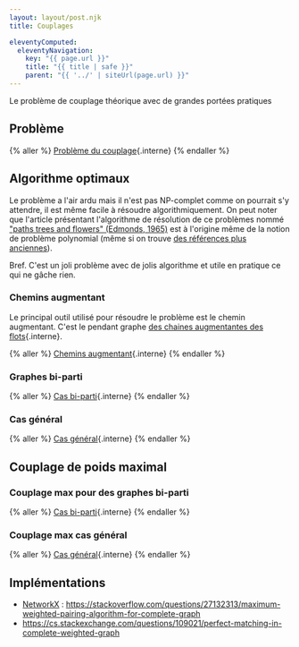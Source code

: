 ```yaml
---
layout: layout/post.njk
title: Couplages

eleventyComputed:
  eleventyNavigation:
    key: "{{ page.url }}"
    title: "{{ title | safe }}"
    parent: "{{ '../' | siteUrl(page.url) }}"
---
```


Le problème de couplage théorique avec de grandes portées pratiques

## Problème

{% aller %}
[Problème du couplage](./problème/){.interne}
{% endaller %}

## Algorithme optimaux

Le problème a l'air ardu mais il n'est pas NP-complet comme on pourrait s'y attendre, il est même facile à résoudre algorithmiquement. On peut noter que l'article présentant l'algorithme de résolution de ce problèmes nommé ["paths trees and flowers" (Edmonds, 1965)](https://math.nist.gov/~JBernal/p_t_f.pdf) est à l'origine même de la notion de problème polynomial (même si on trouve [des références plus anciennes](https://blog.computationalcomplexity.org/2022/11/who-first-thought-of-notion-of.html)).

Bref. C'est un joli problème avec de jolis algorithme et utile en pratique ce qui ne gâche rien.

### Chemins augmentant

Le principal outil utilisé pour résoudre le problème est le chemin augmentant. C'est le pendant graphe [des chaines augmentantes des flots](../flots/définitions/#chaîne-augmentante){.interne}.

{% aller %}
[Chemins augmentant](./chemins-augmentant/){.interne}
{% endaller %}

### Graphes bi-parti

{% aller %}
[Cas bi-parti](./couplage-bi-parti){.interne}
{% endaller %}

### Cas général

{% aller %}
[Cas général](./couplage-cas-général){.interne}
{% endaller %}

## Couplage de poids maximal

### Couplage max pour des graphes bi-parti

{% aller %}
[Cas bi-parti](./couplage-max-bi-parti){.interne}
{% endaller %}

### Couplage max cas général

{% aller %}
[Cas général](./couplage-max-cas-général){.interne}
{% endaller %}

## Implémentations

- [NetworkX](https://networkx.org/) : <https://stackoverflow.com/questions/27132313/maximum-weighted-pairing-algorithm-for-complete-graph>
- <https://cs.stackexchange.com/questions/109021/perfect-matching-in-complete-weighted-graph>
